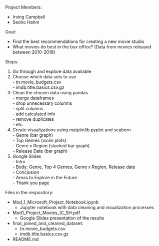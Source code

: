 Project Members:
  - Irving Campbell
  - Seoho Hahm

Goal:
  - Find the best recommendations for creating a new movie studio
  - What movies do best in the box office? (Data from movies released between 2010-2018)
  
Steps:
  1) Go through and explore data available
  2) Choose which data sets to use\
    - tn.movie_budgets.csv\
    - imdb.title.basics.csv.gz
  3) Clean the chosen data using pandas\
    - merge dataframes\
    - drop unnecessary columns\
    - split columns\
    - add calculated info\
    - remove duplicates\
    - etc.
  4) Create visualizations using matplotlib.pyplot and seaborn\
    - Genre (bar graph)\
    - Top Genres (violin plots)\
    - Genre x Region (stacked bar graph)\
    - Release Date (bar graph)
  5) Google Slides\
    - Intro\
    - Body: Genre, Top 4 Genres, Genre x Region, Release date\
    - Conclusion\
    - Areas to Explore in the Future\
    - Thank you page

Files in the respository:
  - Mod_1_Microsoft_Project_Notebook.ipynb
    - Jupyter notebook with data cleaning and visualization processes
  - Mod1_Project_Movies_IC_SH.pdf
    - Google Slides presentation of the results
  - final_joined_and_cleaned_dataset:
    - tn.movie_budgets.csv
    - imdb.title.basics.csv.gz
  - README.md
